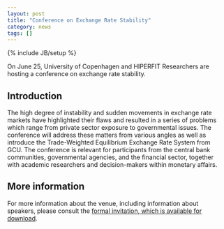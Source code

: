 ```yaml
---
layout: post
title: "Conference on Exchange Rate Stability"
category: news
tags: []
---
```

{% include JB/setup %}

On June 25, University of Copenhagen and HIPERFIT Researchers are
hosting a conference on exchange rate stability.

## Introduction

The high degree of instability and sudden movements in exchange rate
markets have highlighted their flaws and resulted in a series of
problems which range from private sector exposure to governmental
issues.  The conference will address these matters from various angles
as well as introduce the Trade-Weighted Equilibrium Exchange Rate
System from GCU. The conference is relevant for participants from the
central bank communities, governmental agencies, and the financial
sector, together with academic researchers and decision-makers within
monetary affairs.

## More information

For more information about the venue, including information about
speakers, please consult the [formal invitation, which is available
for download](/pdf/ExchangeRateStabilityConference2015.pdf).

